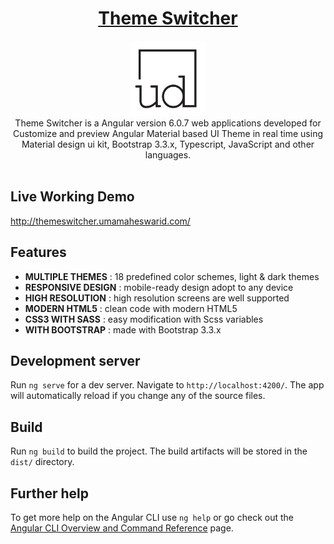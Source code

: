 <h1 align="center"><a href="http://themeswitcher.umamaheswarid.com/" target="_blank">Theme Switcher</a></h1>
<p align="center">
  <img src="src/assets/images/ud-logo.png" alt="Uma Website Logo" width="120px" height="120px"/>
  <br>
        Theme Switcher is a Angular version 6.0.7 web applications developed for Customize and preview Angular Material based UI Theme in real time using Material design ui kit, Bootstrap 3.3.x, Typescript, JavaScript and other languages.
    
  <br>
  <br>
</p>

## Live Working Demo 

http://themeswitcher.umamaheswarid.com/


## Features
   - <b>MULTIPLE THEMES</b> : 18 predefined color schemes, light & dark themes
   - <b>RESPONSIVE DESIGN</b> : mobile-ready design adopt to any device   
   - <b>HIGH RESOLUTION</b> : high resolution screens are well supported
   - <b>MODERN HTML5</b> : clean code with modern HTML5
   - <b>CSS3 WITH SASS</b> : easy modification with Scss variables
   - <b>WITH BOOTSTRAP</b> : made with Bootstrap 3.3.x  

## Development server

Run `ng serve` for a dev server. Navigate to `http://localhost:4200/`. The app will automatically reload if you change any of the source files.

## Build

Run `ng build` to build the project. The build artifacts will be stored in the `dist/` directory.


## Further help

To get more help on the Angular CLI use `ng help` or go check out the [Angular CLI Overview and Command Reference](https://angular.io/cli) page.
